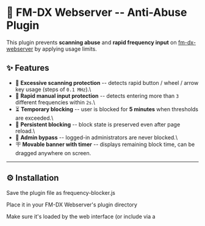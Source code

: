 # 📡 FM-DX Webserver -- Anti-Abuse Plugin

This plugin prevents **scanning abuse** and **rapid frequency input** on
[fm-dx-webserver](https://github.com/fm-dx) by applying usage limits.

## ✨ Features

-   🚫 **Excessive scanning protection** -- detects rapid button / wheel
    / arrow key usage (steps of `0.1 MHz`).\
-   🚫 **Rapid manual input protection** -- detects entering more than
    `3` different frequencies within `2s`.\
-   ⏳ **Temporary blocking** -- user is blocked for **5 minutes** when
    thresholds are exceeded.\
-   🔁 **Persistent blocking** -- block state is preserved even after
    page reload.\
-   👮 **Admin bypass** -- logged-in administrators are never blocked.\
-   🪧 **Movable banner with timer** -- displays remaining block time,
    can be dragged anywhere on screen.

------------------------------------------------------------------------

## ⚙️ Installation

Save the plugin file as frequency-blocker.js

Place it in your FM-DX Webserver's plugin directory

Make sure it's loaded by the web interface (or include via a <script> tag if needed)

------------------------------------------------------------------------

## 🔧 Configuration

Thresholds can be tuned inside the plugin source:

``` javascript
const MAX_SWITCHES = 30;              // max frequency changes for scanning
const INTERVAL_MS = 5000;             // time window for scanning (ms)
const MANUAL_MAX = 3;                 // max different manual frequencies
const MANUAL_INTERVAL_MS = 2000;      // time window for manual input (ms)
const BLOCK_TIME_MS = 5 * 60 * 1000;  // block duration (default 5 minutes)
```

------------------------------------------------------------------------

## 🖥️ How it works

-   **Scanning (buttons/wheel/arrow keys):** detected by regular steps
    of `0.1 MHz`. If `MAX_SWITCHES` is exceeded within `INTERVAL_MS`,
    the user is blocked.\
-   **Direct manual input:** detected by larger / irregular jumps. If
    `MANUAL_MAX` frequencies are entered within `MANUAL_INTERVAL_MS`,
    the user is blocked.\
-   **Blocking:** stops all tuning commands from being sent, shows a
    popup message and a banner with remaining time.\
-   **Persistence:** block state is stored in `localStorage` and remains
    active across reloads.\
-   **Admin bypass:** plugin checks the page text to detect admin login
    and disables all restrictions for admins.

------------------------------------------------------------------------

## 🪧 Block Banner

-   Displays remaining block time (countdown).\
-   Fully draggable (drag & drop anywhere on the screen).\
-   Position is remembered via `localStorage`.

------------------------------------------------------------------------

## 📜 License

This plugin is released under the **MIT License**.

